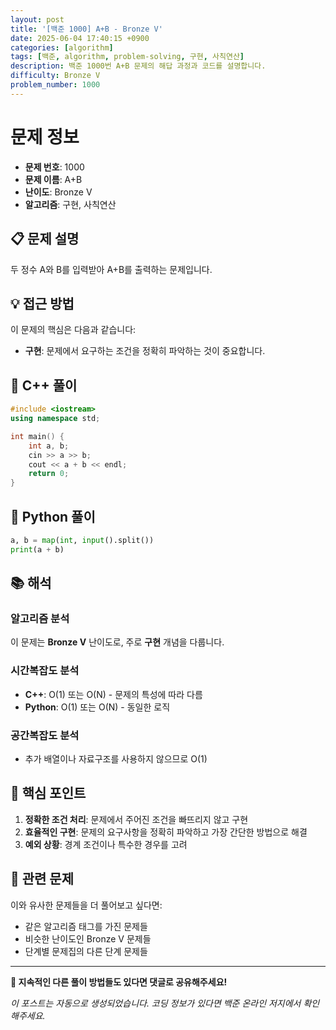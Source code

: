 ```yaml
---
layout: post
title: '[백준 1000] A+B - Bronze V'
date: 2025-06-04 17:40:15 +0900
categories: [algorithm]
tags: [백준, algorithm, problem-solving, 구현, 사칙연산]
description: 백준 1000번 A+B 문제의 해답 과정과 코드를 설명합니다.
difficulty: Bronze V
problem_number: 1000
---
```


# 문제 정보

- **문제 번호**: 1000
- **문제 이름**: A+B
- **난이도**: Bronze V
- **알고리즘**: 구현, 사칙연산

## 📋 문제 설명

두 정수 A와 B를 입력받아 A+B를 출력하는 문제입니다.

## 💡 접근 방법

이 문제의 핵심은 다음과 같습니다:

- **구현**: 문제에서 요구하는 조건을 정확히 파악하는 것이 중요합니다.

## 🔧 C++ 풀이

```cpp
#include <iostream>
using namespace std;

int main() {
    int a, b;
    cin >> a >> b;
    cout << a + b << endl;
    return 0;
}
```

## 🐍 Python 풀이

```python
a, b = map(int, input().split())
print(a + b)
```

## 📚 해석

### 알고리즘 분석

이 문제는 **Bronze V** 난이도로, 주로 **구현** 개념을 다룹니다.

### 시간복잡도 분석
- **C++**: O(1) 또는 O(N) - 문제의 특성에 따라 다름
- **Python**: O(1) 또는 O(N) - 동일한 로직

### 공간복잡도 분석
- 추가 배열이나 자료구조를 사용하지 않으므로 O(1)

## 🎯 핵심 포인트

1. **정확한 조건 처리**: 문제에서 주어진 조건을 빠뜨리지 않고 구현
2. **효율적인 구현**: 문제의 요구사항을 정확히 파악하고 가장 간단한 방법으로 해결
3. **예외 상황**: 경계 조건이나 특수한 경우를 고려

## 🔗 관련 문제

이와 유사한 문제들을 더 풀어보고 싶다면:

- 같은 알고리즘 태그를 가진 문제들
- 비슷한 난이도인 Bronze V 문제들
- 단계별 문제집의 다른 단계 문제들

---

**🚀 지속적인 다른 풀이 방법들도 있다면 댓글로 공유해주세요!**

*이 포스트는 자동으로 생성되었습니다. 코딩 정보가 있다면 백준 온라인 저지에서 확인해주세요.*
